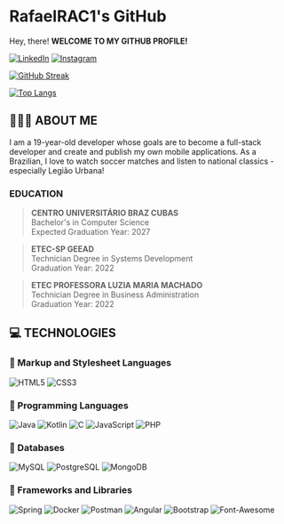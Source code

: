 # RafaelRAC1's GitHub
Hey, there!  **WELCOME TO MY GITHUB PROFILE!**

[![LinkedIn](https://img.shields.io/badge/LinkedIn-000?style=for-the-badge&logo=linkedin&logoColor=0E76A8)](https://www.linkedin.com/in/rafael-corr%C3%AAa-a48a56185/) [![Instagram](https://img.shields.io/badge/Instagram-000?style=for-the-badge&logo=instagram)](https://instagram.com/rafael_correa04)  

[![GitHub Streak](https://streak-stats.demolab.com/?user=RafaelRac1&theme=black&background=ffff&border=#d3d3d3&dates=fff)](https://git.io/streak-stats)

[![Top Langs](https://github-readme-stats.vercel.app/api/top-langs/?username=RafaelRAC1&layout=donut)](https://github.com/anuraghazra/github-readme-stats)  

## 🙋🏻‍♂️ ABOUT ME
I am a 19-year-old developer whose goals are to become a full-stack developer and create and publish my own mobile applications. As a Brazilian, I love to watch soccer matches and listen to national classics - especially Legião Urbana!  
### EDUCATION 

>**CENTRO UNIVERSITÁRIO BRAZ CUBAS**  
Bachelor's in Computer Science  
Expected Graduation Year: 2027  

> **ETEC-SP GEEAD**  
Technician Degree in Systems Development  
Graduation Year: 2022  

>**ETEC PROFESSORA LUZIA MARIA MACHADO**  
Technician Degree in Business Administration  
Graduation Year: 2022


## 💻 TECHNOLOGIES
### 📍 Markup and Stylesheet Languages  
![HTML5](https://img.shields.io/badge/HTML5-000?style=for-the-badge&logo=html5) ![CSS3](https://img.shields.io/badge/CSS3-000?style=for-the-badge&logo=css3&logoColor=264CE4)

### 📍 Programming Languages  
![Java](https://img.shields.io/badge/Java-ED8B00?style=for-the-badge&logo=openjdk&logoColor=white) ![Kotlin](https://img.shields.io/badge/Kotlin-0095D5?&style=for-the-badge&logo=kotlin&logoColor=white) ![C](https://img.shields.io/badge/C-00599C?style=for-the-badge&logo=c&logoColor=white) ![JavaScript](	https://img.shields.io/badge/JavaScript-323330?style=for-the-badge&logo=javascript&logoColor=F7DF1E) ![PHP](https://img.shields.io/badge/PHP-777BB4?style=for-the-badge&logo=php&logoColor=white)

### 📍 Databases
![MySQL](https://img.shields.io/badge/MySQL-005C84?style=for-the-badge&logo=mysql&logoColor=white) ![PostgreSQL](https://img.shields.io/badge/PostgreSQL-316192?style=for-the-badge&logo=postgresql&logoColor=white) ![MongoDB](https://img.shields.io/badge/MongoDB-4EA94B?style=for-the-badge&logo=mongodb&logoColor=white)

### 📍 Frameworks and Libraries
![Spring](https://img.shields.io/badge/Spring-6DB33F?style=for-the-badge&logo=spring&logoColor=white) ![Docker](https://img.shields.io/badge/Docker-2CA5E0?style=for-the-badge&logo=docker&logoColor=white) ![Postman](https://img.shields.io/badge/Postman-FF6C37?style=for-the-badge&logo=Postman&logoColor=white) ![Angular](https://img.shields.io/badge/Angular-DD0031?style=for-the-badge&logo=angular&logoColor=white) ![Bootstrap](https://img.shields.io/badge/Bootstrap-563D7C?style=for-the-badge&logo=bootstrap&logoColor=white) ![Font-Awesome](https://img.shields.io/badge/Font_Awesome-339AF0?style=for-the-badge&logo=fontawesome&logoColor=white)
